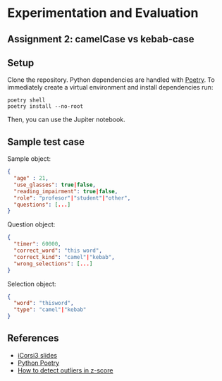 # Experimentation and Evaluation

## Assignment 2: camelCase vs kebab-case

## Setup

Clone the repository.
Python dependencies are handled with [Poetry](#references).
To immediately create a virtual environment and install dependencies run:
```shell
poetry shell
poetry install --no-root
```
Then, you can use the Jupiter notebook.

## Sample test case

Sample object:
```json
{
  "age" : 21,
  "use_glasses": true|false,
  "reading_impairment": true|false,
  "role": "profesor"|"student"|"other",
  "questions": [...]
}
```

Question object:
```json
{
  "timer": 60000,
  "correct_word": "this word",
  "correct_kind": "camel"|"kebab",
  "wrong_selections": [...]
}
```

Selection object:
```json
{
  "word": "thisword",
  "type": "camel"|"kebab"
}
```

## References
- [iCorsi3 slides](https://www.icorsi.ch/course/view.php?id=16919)
- [Python Poetry](https://python-poetry.org/docs/)
- [How to detect outliers in z-score](https://www.machinelearningplus.com/machine-learning/how-to-detect-outliers-with-z-score/)
